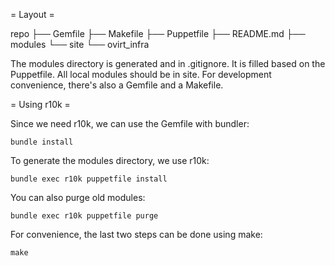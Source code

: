 = Layout =

repo
├── Gemfile
├── Makefile
├── Puppetfile
├── README.md
├── modules
└── site
    └── ovirt_infra

The modules directory is generated and in .gitignore. It is filled based on the
Puppetfile. All local modules should be in site. For development convenience,
there's also a Gemfile and a Makefile.

= Using r10k =

Since we need r10k, we can use the Gemfile with bundler:

    bundle install

To generate the modules directory, we use r10k:

    bundle exec r10k puppetfile install

You can also purge old modules:

    bundle exec r10k puppetfile purge

For convenience, the last two steps can be done using make:

    make
